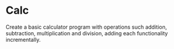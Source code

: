 # Calc
Create a basic calculator program with operations such addition, subtraction, multiplication and division, adding each functionality incrementally.
